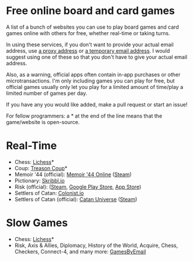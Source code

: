 # Free online board and card games
A list of a bunch of websites you can use to play board games and card games online with others for free, whether real-time or taking turns.

In using these services, if you don't want to provide your actual email address, use [a proxy address](https://anonaddy.com/) or [a temporary email address](https://10minutemail.com/). I would suggest using one of these so that you don't have to give your actual email address.

Also, as a warning, official apps often contain in-app purchases or other microtransactions. I'm only including games you can play for free, but official games usually only let you play for a limited amount of time/play a limited number of games per day.

If you have any you would like added, make a pull request or start an issue!

For fellow programmers: a * at the end of the line means that the game/website is open-source.

# Real-Time
 - Chess: [Lichess](lichess.org/)*
 - Coup: [Treason Coup](https://coup.thebrown.net/)*
 - Memoir '44 (official): [Memoir '44 Online](https://www.daysofwonder.com/online/en/m44/) ([Steam](https://store.steampowered.com/app/108210/Memoir_44_Online/))
 - Pictionary: [Skribbl.io](https://skribbl.io/)
 - Risk (official): ([Steam](https://store.steampowered.com/app/1128810/RISK_Global_Domination/), [Google Play Store](https://play.google.com/store/apps/details?id=com.hasbro.riskbigscreen&hl=en), [App Store](https://apps.apple.com/us/app/risk-global-domination/id1051334048))
 - Settlers of Catan: [Colonist.io](https://colonist.io/)
 - Settlers of Catan (official): [Catan Universe](https://catanuniverse.com/en) ([Steam](https://store.steampowered.com/app/544730/Catan_Universe/))

# Slow Games
 - Chess: [Lichess](lichess.org/)*
 - Risk, Axis & Allies, Diplomacy, History of the World, Acquire, Chess, Checkers, Connect-4, and many more: [GamesByEmail](http://gamesbyemail.com/)
